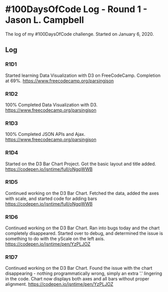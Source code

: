 # #100DaysOfCode Log - Round 1 - Jason L. Campbell

The log of my #100DaysOfCode challenge. Started on January 6, 2020.

## Log

### R1D1
Started learning Data Visualization with D3 on FreeCodeCamp. Completion at 69%. https://www.freecodecamp.org/parsingjson

### R1D2
100% Completed Data Visualization with D3. https://www.freecodecamp.org/parsingjson

### R1D3
100% Completed JSON APIs and Ajax. https://www.freecodecamp.org/parsingjson

### R1D4
Started on the D3 Bar Chart Project. Got the basic layout and title added. https://codepen.io/jsntime/full/oNgqWWB

### R1D5
Continued working on the D3 Bar Chart. Fetched the data, added the axes with scale, and started code for adding bars https://codepen.io/jsntime/full/oNgqWWB

### R1D6
Continued working on the D3 Bar Chart. Ran into bugs today and the chart completely disappeared. Started over to debug, and determined the issue is something to do with the yScale on the left axis. https://codepen.io/jsntime/pen/YzPLJOZ

### R1D7
Continued working on the D3 Bar Chart. Found the issue with the chart disappearing - nothing programmatically wrong, simply an extra '.' lingering in the code. Chart now displays both axes and all bars without proper alignment. https://codepen.io/jsntime/pen/YzPLJOZ
